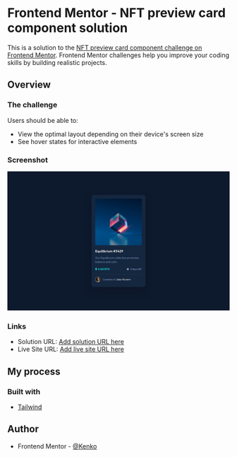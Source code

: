 # Frontend Mentor - NFT preview card component solution

This is a solution to the [NFT preview card component challenge on Frontend Mentor](https://www.frontendmentor.io/challenges/nft-preview-card-component-SbdUL_w0U). Frontend Mentor challenges help you improve your coding skills by building realistic projects. 

## Overview

### The challenge

Users should be able to:

- View the optimal layout depending on their device's screen size
- See hover states for interactive elements

### Screenshot

![](./design/desktop-design.jpg)


### Links

- Solution URL: [Add solution URL here](https://www.frontendmentor.io/solutions/nft-preview-card-component-with-tailwind-mmFnvYCxoy)
- Live Site URL: [Add live site URL here](https://nft-preview-card-component-main-kappa-vert.vercel.app/)

## My process

### Built with

- [Tailwind](https://tailwindcss.com/)


## Author

- Frontend Mentor - [@Kenko](https://www.frontendmentor.io/profile/K3nK0)